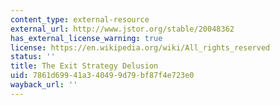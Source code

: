 ```yaml
---
content_type: external-resource
external_url: http://www.jstor.org/stable/20048362
has_external_license_warning: true
license: https://en.wikipedia.org/wiki/All_rights_reserved
status: ''
title: The Exit Strategy Delusion
uid: 7861d699-41a3-4049-9d79-bf87f4e723e0
wayback_url: ''
---
```

